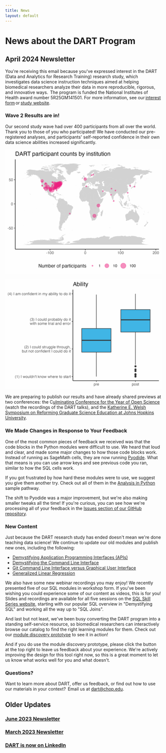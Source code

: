 ```yaml
---
title: News
layout: default
---
```


# News about the DART Program

## **April 2024 Newsletter**

You're receiving this email because you've expressed interest in the DART (Data and Analytics for Research Training) research study, which investigates data science instruction techniques aimed at helping biomedical researchers analyze their data in more reproducible, rigorous, and innovative ways.  The program is funded the National Institutes of Health award number 5R25GM141501. For more information, see our [interest form](https://redcap.link/dart-interest) or [study website](https://redcap.link/dart-interest). 
 
### Wave 2 Results are in! 

Our second study wave had over 400 participants from all over the world. Thank you to those of you who participated! We have conducted our pre-registered analyses, and participants' self-reported confidence in their own data science abilities increased significantly. 
 
![Map showing that the majority of the participants came from North America, with additional participants coming from Europe, Asia, Africa, and South America](../media/dart_geocodes.png) 

![Boxplot of DART participants self-reported ability shows higher confidence after the intervention than before, on a scale from "1, I wouldn't know where to start" to "4, I am confident in my ability to do it". The pre-intervention boxplot concentrates around "2, I could struggle through but not confident I could do it," while the post-intervention boxplot concentrates around "3, I could probably do it with some trial error."](../media/ability_improvements.png)  
 
We are preparing to publish our results and have already shared previews at two conferences: the C[ulminating Conference for the Year of Open Science](https://www.cos.io/yos-conference) (watch the recordings of the DART talks), and the [Katherine E. Welsh Symposium on Reforming Graduate Science Education at Johns Hopkins University](https://publichealth.jhu.edu/the-r3-center-for-innovation-in-science-education/events-at-the-r3-center).  
 
### We Made Changes in Response to Your Feedback 

One of the most common pieces of feedback we received was that the code blocks in the Python modules were difficult to use. We heard that loud and clear, and made some major changes to how those code blocks work. Instead of running as SageMath cells, they are now running [Pyodide](https://publichealth.jhu.edu/the-r3-center-for-innovation-in-science-education/events-at-the-r3-center). What that means is you can use arrow keys and see previous code you ran, similar to how the SQL cells work.  

If you got frustrated by how hard these modules were to use, we suggest you give them another try. Check out all of them in the [Analysis in Python](https://arcus.github.io/education_modules/example_pathways#pathway-5-analysis-in-python) sample pathway. 

The shift to Pyodide was a major improvement, but we're also making smaller tweaks all the time! If you're curious, you can see how we're processing all of your feedback in the [Issues section of our GitHub repository](https://github.com/arcus/education_modules/issues). 
 
### New Content 

Just because the DART research study has ended doesn't mean we're done teaching data science! We continue to update our old modules and publish new ones, including the following:  
 
* [Demystifying Application Programming Interfaces (APIs)](https://liascript.github.io/course/?https://raw.githubusercontent.com/arcus/education_modules/main/demystifying_apis/demystifying_apis.md#1)  
* [Demystifying the Command Line Interface](https://liascript.github.io/course/?https://raw.githubusercontent.com/arcus/education_modules/main/demystifying_command_line/demystifying_command_line.md#1)
* [Git Command Line Interface versus Graphical User Interface](https://liascript.github.io/course/?https://raw.githubusercontent.com/arcus/education_modules/main/demystifying_command_line/demystifying_command_line.md#1)
* [Generalized Linear Regression](https://liascript.github.io/course/?https://raw.githubusercontent.com/arcus/education_modules/main/demystifying_command_line/demystifying_command_line.md#1)
 
We also have some new webinar recordings you may enjoy! We recently presented five of our SQL modules in workshop form. If you've been wishing you could experience some of our content as videos, this is for you! Slides and recordings are available for all five sessions on the [SQL Skill Series website](https://arcus.github.io/arcus_skill_series_sql/), starting with our popular SQL overview in "Demystifying SQL" and working all the way up to "SQL Joins".  
 
And last but not least, we've been busy converting the DART program into a standing self-service resource, so biomedical researchers can interactively browse our catalog to find the right learning modules for them. Check out our [module discovery prototype](https://learn.arcus.chop.edu/) to see it in action!  

And if you do use the module discovery prototype, please click the button at the top right to leave us feedback about your experience. We're actively improving the design for this tool right now, so this is a great moment to let us know what works well for you and what doesn't.  
 
### Questions? 

Want to learn more about DART, offer us feedback, or find out how to use our materials in your context?  Email us at [dart@chop.edu](mailto:dart@chop.edu). 

## Older Updates

### [June 2023 Newsletter](./2023_03.md)

### [March 2023 Newsletter](./2023_03.md)

### [DART is now on LinkedIn](./newsletters/linkedin_announcement.md)
